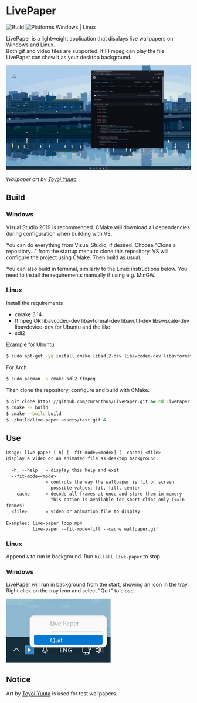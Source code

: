 ﻿# LivePaper
![Build](https://github.com/zuranthus/LivePaper/actions/workflows/build.yml/badge.svg) ![Platforms Windows | Linux](https://img.shields.io/badge/Platforms-Windows%20%7C%20Linux-blue)

LivePaper is a lightweight application that displays live wallpapers on Windows and Linux.
<br>Both gif and video files are supported. If FFmpeg can play the file, LivePaper can show it as your desktop background.

![Screencap](assets/screencap.gif)

_Wallpaper art by [Toyoi Yuuta](https://twitter.com/1041uuu)_

## Build
### Windows
Visual Studio 2019 is recommended. CMake will download all dependencies during configuration when building with VS.

You can do everything from Visual Studio, if desired. Choose "Clone a repostiory..." from the startup menu to clone this repository. VS will configure the project using CMake. Then build as usual.

You can also build in terminal, similarly to the Linux instructions below. You need to install the requirements manually if using e.g. MinGW.

### Linux
Install the requirements
- cmake 3.14
- ffmpeg OR libavcodec-dev libavformat-dev libavutil-dev libswscale-dev libavdevice-dev for Ubuntu and the like
- sdl2

Example for Ubuntu 

```bash
$ sudo apt-get -yq install cmake libsdl2-dev libavcodec-dev libavformat-dev libavutil-dev libswscale-dev libavdevice-dev
```

For Arch
```bash
$ sudo pacman -S cmake sdl2 ffmpeg
```

Then clone the repository, configure and build with CMake.
```bash
$ git clone https://github.com/zuranthus/LivePaper.git && cd LivePaper
$ cmake -B build
$ cmake --build build
$ ./build/live-paper assets/test.gif &
```

## Use
```
Usage: live-paper [-h] [--fit-mode=<mode>] [--cache] <file>
Display a video or an animated file as desktop background.

  -h, --help   = display this help and exit
  --fit-mode=<mode>
               = controls the way the wallpaper is fit on screen
                 possible values: fit, fill, center
  --cache      = decode all frames at once and store them in memory
                 this option is available for short clips only (<=16 frames)
  <file>       = video or animation file to display

Examples: live-paper loop.mp4
          live-paper --fit-mode=fill --cache wallpaper.gif
```

### Linux
Append `&` to run in background. Run `killall live-paper` to stop.

### Windows
LivePaper will run in background from the start, showing an icon in the tray. Right click on the tray icon and select "Quit" to close.

![Close with tray icon](assets/close_with_tray.png)

## Notice

Art by [Toyoi Yuuta](https://twitter.com/1041uuu) is used for test wallpapers.
